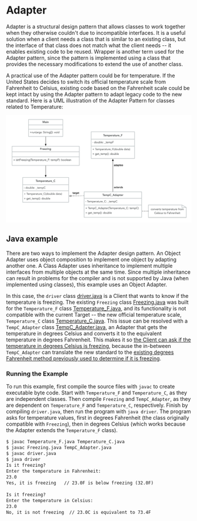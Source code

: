 # Adapter

Adapter is a structural design pattern that allows classes to work together when they otherwise couldn't due to incompatible interfaces. It is a useful solution when a client needs a class that is similar to an existing class, but the interface of that class does not match what the client needs -- it enables existing code to be reused. Wrapper is another term used for the Adapter pattern, since the pattern is implemented using a class that provides the necessary modifications to extend the use of another class.

A practical use of the Adapter pattern could be for temperature. If the United States decides to switch its official temperature scale from Fahrenheit to Celsius, existing code based on the Fahrenheit scale could be kept intact by using the Adapter pattern to adapt legacy code to the new standard. Here is a UML illustration of the Adapter Pattern for classes related to Temperature:

![UML of Temperature classes implemented with the Adapter Structural Design Pattern](adapter-java.png "UML class diagram of Adapter")

## Java example

There are two ways to implement the Adapter design pattern. An Object Adapter uses object composition to implement one object by adapting another one. A Class Adapter uses inheritance to implement multiple interfaces from multiple objects at the same time. Since multiple inheritance can result in problems for the compiler and is not supported by Java (when implemented using classes), this example uses an Object Adapter.

In this case, the `driver` class [driver.java](driver.java) is a Client that wants to know if the temperature is freezing. The existing `Freezing` class [Freezing.java](Freezing.java) was built for the `Temperature_F` class [Temperature_F.java](Temperature_F.java), and its functionality is not compatible with the current Target -- the new official temperature scale, `Temperature_C` class [Temperature_C.java](Temperature_C.java). This issue can be resolved with a `TempC_Adapter` class [TempC_Adapter.java](TempC_Adapter.java), an Adapter that gets the temperature in degrees Celsius and converts it to the equivalent temperature in degrees Fahrenheit. This makes it so [the Client can ask if the temperature in degrees Celsius is freezing](driver.java#L36), because the in-between `TempC_Adapter` can translate the new standard to the [existing degrees Fahrenheit method previously used to determine if it is freezing](Freezing.java#L11).

### Running the Example

To run this example, first compile the source files with `javac` to create executable byte code. Start with `Temperature_F` and `Temperature_C`, as they are independent classes. Then compile `Freezing` and `TempC_Adapter`, as they are dependent on `Temperature_F` and `Temperature_C`, respectively. Finish by compiling `driver.java`, then run the program with `java driver`. The program asks for temperature values, first in degrees Fahrenheit (the class originally compatible with `Freezing`), then in degrees Celsius (which works because the Adapter extends the `Temperature_F` class).

```{bash}
$ javac Temperature_F.java Temperature_C.java
$ javac Freezing.java TempC_Adapter.java
$ javac driver.java
$ java driver
Is it freezing?
Enter the temperature in Fahrenheit:
23.0
Yes, it is freezing   // 23.0F is below freezing (32.0F)

Is it freezing?
Enter the temperature in Celsius:
23.0
No, it is not freezing  // 23.0C is equivalent to 73.4F

```
